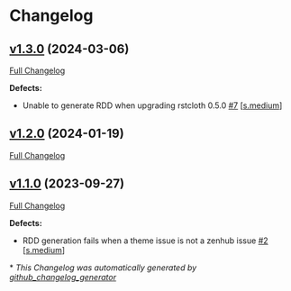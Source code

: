# Changelog

## [v1.3.0](https://github.com/NASA-PDS/lasso-issues/tree/v1.3.0) (2024-03-06)

[Full Changelog](https://github.com/NASA-PDS/lasso-issues/compare/v1.2.0...v1.3.0)

**Defects:**

- Unable to generate RDD when upgrading rstcloth 0.5.0 [\#7](https://github.com/NASA-PDS/lasso-issues/issues/7) [[s.medium](https://github.com/NASA-PDS/lasso-issues/labels/s.medium)]

## [v1.2.0](https://github.com/NASA-PDS/lasso-issues/tree/v1.2.0) (2024-01-19)

[Full Changelog](https://github.com/NASA-PDS/lasso-issues/compare/v1.1.0...v1.2.0)

## [v1.1.0](https://github.com/NASA-PDS/lasso-issues/tree/v1.1.0) (2023-09-27)

[Full Changelog](https://github.com/NASA-PDS/lasso-issues/compare/5a9bccd17709454f01e8b6936a3748b3c34c6d25...v1.1.0)

**Defects:**

- RDD generation fails when a theme issue is not a zenhub issue [\#2](https://github.com/NASA-PDS/lasso-issues/issues/2) [[s.medium](https://github.com/NASA-PDS/lasso-issues/labels/s.medium)]



\* *This Changelog was automatically generated by [github_changelog_generator](https://github.com/github-changelog-generator/github-changelog-generator)*
